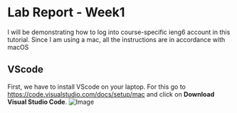 # Lab Report - Week1
I will be demonstrating how to log into course-specific ieng6 account in this tutorial. Since I am using a mac, all the instructions are in accordance with macOS
## VScode
First, we have to install VScode on your laptop. For this go to <https://code.visualstudio.com/docs/setup/mac> and click on **Download Visual Studio Code**.
![Image](<img width="1439" alt="Screen Shot 2023-04-09 at 4 03 54 PM" src="https://user-images.githubusercontent.com/115913042/230804180-c6a62ed8-8c2c-48b0-84ad-cd9350eb168b.png">
)
